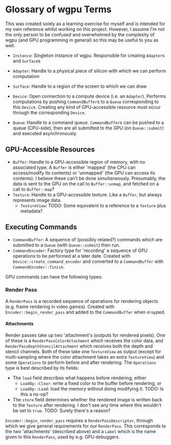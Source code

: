 # Glossary of wgpu Terms

This was created solely as a learning exercise for myself and is intended for my own reference
whilst working on this project.  However, I assume I'm not the only person to be confused and
overwhelmed by the complexity of wgpu (and GPU programming in general) so this may be useful to you
as well.

- `Instance`: Singleton instance of wgpu.  Responsible for creating `Adapter`s and `Surface`s

- `Adapter`: Handle to a physical piece of silicon with which we can perform computation
- `Surface`: Handle to a region of the screen to which we can draw

- `Device`: Open connection to a compute device (i.e. an `Adapter`).  Performs computations by
  pushing `CommandBuffer`s to a `Queue` corresponding to this `Device`.  Creating any kind of
  GPU-accessible resource must occur through the corresponding `Device`.
- `Queue`: Handle to a command queue.  `CommandBuffer`s can be pushed to a queue (CPU-side), then
  are all submitted to the GPU (on `Queue::submit`) and executed asynchronously.

## GPU-Accessible Resources

- `Buffer`: Handle to a GPU-accessible region of memory, with no associated type.  A `Buffer` is
  either 'mapped' (the CPU can access/modify its contents) or 'unmapped' (the GPU can access its
  contents).  I believe these can't be done simultaneously.  Presumably, the data is sent to the GPU
  on the call to `Buffer::unmap`, and fetched on a call to `Buffer::map`?
- `Texture`: Handle to a GPU-accessible texture.  Like a `Buffer`, but always represents image data.
  - `TextureView`: TODO: Some equivalent to a reference to a `Texture` plus metadata?

## Executing Commands

- `CommandBuffer`: A sequence of (possibly related?) commands which are submitted to a `Queue` (with
  `Queue::submit`) then run.
- `CommandEncoder`: Factory type for 'recording' a sequence of GPU operations to be performed at a
  later date.  Created with `Device::create_command_encoder` and converted to a `CommandBuffer` with
  `CommandEncoder::finish`.

GPU commands can have the following types:

### Render Pass

A `RenderPass` is a recorded sequence of operations for rendering objects (e.g. frame rendering in
video games).  Created with `Encoder::begin_render_pass` and added to the `CommandBuffer` when
`drop`ped.

#### Attachments

Render passes take up two 'attachment's (outputs for rendered pixels).  One of these is a
`RenderPassColorAttachment` which receives the color data, and `RenderPassDepthStencilAttachment`
which receives both the depth and stencil channels.  Both of these take one `TextureView` as output
(except for multi-sampling where the color attachment takes an extra `TextureView`) and some
`Operations` to perform before and after rendering.  The `Operations` type is best described by its
fields:
- The `load` field describes what happens before rendering; either
  - `LoadOp::Clear`: write a fixed color to the buffer before rendering, or
  - `LoadOp::Load`: load the memory without doing modifying it.  TODO: Is this a no-op?
- The `store` field determines whether the rendered image is written back to the `Texture` after
  rendering.  I don't see any time where this wouldn't be set to `true`.  TODO: Surely there's a
  reason?

`Encoder::begin_render_pass` requires a `RenderPassDescriptor`, through which we give general
requirements for our  `RenderPass`.  This corresponds to the two 'attachments' (described above) and
a `Label` which is the name given to this `RenderPass`, used by e.g. GPU debuggers.
